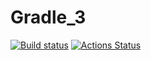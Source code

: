 # Gradle_3
[![Build status](https://ci.appveyor.com/api/projects/status/ehdgb6a7hx4eec2c?svg=true)](https://ci.appveyor.com/project/Konstantin23122/gradle-3) [![Actions Status](https://github.com/GKZ28/Gradle_3/actions/workflows/your_workflow.yml/badge.svg)](https://github.com/GKZ28/Gradle_3/actions)
